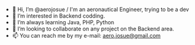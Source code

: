 - 👋 Hi, I’m @aerojosue / I'm an aeronautical Engineer, trying to be a dev
- 👀 I’m interested in Backend codding.
- 🌱 I’m always learning Java, PHP, Python
- 💞️ I’m looking to collaborate on any project on the Backend area.
- 📫 You can reach me by my e-mail: aero.josue@gmail.com

<!---
aerojosue/aerojosue is a ✨ special ✨ repository because its `README.md` (this file) appears on your GitHub profile.
You can click the Preview link to take a look at your changes.
--->
